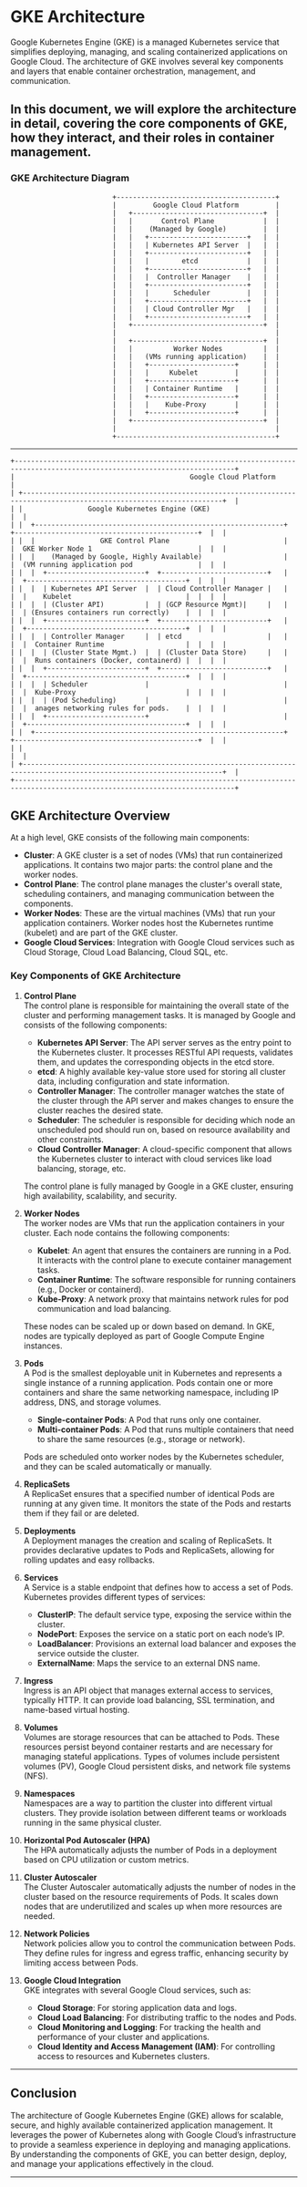 # GKE Architecture

Google Kubernetes Engine (GKE) is a managed Kubernetes service that simplifies deploying, managing, and scaling containerized applications on Google Cloud. The architecture of GKE involves several key components and layers that enable container orchestration, management, and communication.

In this document, we will explore the architecture in detail, covering the core components of GKE, how they interact, and their roles in container management.
---
### GKE Architecture Diagram

```
                         +---------------------------------------+
                         |         Google Cloud Platform         |
                         |   +--------------------------------+  |
                         |   |       Control Plane            |  |
                         |   |    (Managed by Google)         |  |
                         |   |   +------------------------+   |  |
                         |   |   | Kubernetes API Server  |   |  |
                         |   |   +------------------------+   |  |
                         |   |   |        etcd            |   |  |
                         |   |   +------------------------+   |  |
                         |   |   |  Controller Manager    |   |  |
                         |   |   +------------------------+   |  |
                         |   |   |      Scheduler         |   |  |
                         |   |   +------------------------+   |  |
                         |   |   | Cloud Controller Mgr   |   |  |
                         |   |   +------------------------+   |  |
                         |   +--------------------------------+  |
                         |                                       |
                         |   +--------------------------------+  |
                         |   |          Worker Nodes          |  |
                         |   |   (VMs running application)    |  |
                         |   |   +---------------------+      |  |
                         |   |   |     Kubelet         |      |  |
                         |   |   +---------------------+      |  |
                         |   |   | Container Runtime   |      |  |
                         |   |   +---------------------+      |  |
                         |   |   |    Kube-Proxy       |      |  |
                         |   |   +---------------------+      |  |
                         |   +--------------------------------+  |
                         |                                       |
                         +---------------------------------------+
```
---
```
+----------------------------------------------------------------------------------------------------------------------------+
|                                           Google Cloud Platform                                                            |
| +-----------------------------------------------------------------------------------------------------------------------+  |
| |                Google Kubernetes Engine (GKE)                                                                         |  |  
| |  +-------------------------------------------------------------+     +---------------------------------------------+  |  |   
| |  |                GKE Control Plane                            |     |  GKE Worker Node 1                          |  |  | 
| |  |    (Managed by Google, Highly Available)                    |     |  (VM running application pod                |  |  | 
| |  |  +------------------------+  +--------------------------+   |     |  +---------------------------------------+  |  |  | 
| |  |  | Kubernetes API Server  |  | Cloud Controller Manager |   |     |  |    Kubelet                            |  |  |  | 
| |  |  | (Cluster API)          |  | (GCP Resource Mgmt)|     |   |     |  | (Ensures containers run correctly)    |  |  |  | 
| |  |  +------------------------+  +--------------------------+   |     |  +---------------------------------------+  |  |  | 
| |  |  | Controller Manager     |  | etcd                     |   |     |  |  Container Runtime                    |  |  |  | 
| |  |  | (Cluster State Mgmt.)  |  | (Cluster Data Store)     |   |     |  |  Runs containers (Docker, containerd) |  |  |  | 
| |  |  +------------------------+  +--------------------------+   |     |  +---------------------------------------+  |  |  | 
| |  |  | Scheduler              |                                 |     |  |  Kube-Proxy                           |  |  |  | 
| |  |  | (Pod Scheduling)       |                                 |     |  |  anages networking rules for pods.    |  |  |  | 
| |  |  +------------------------+                                 |     |  +---------------------------------------+  |  |  | 
| |  +-------------------------------------------------------------+     +---------------------------------------------+  |  | 
| |                                                                                                                       |  |  
| +-----------------------------------------------------------------------------------------------------------------------+  |  
+----------------------------------------------------------------------------------------------------------------------------+
```

## GKE Architecture Overview

At a high level, GKE consists of the following main components:

- **Cluster**: A GKE cluster is a set of nodes (VMs) that run containerized applications. It contains two major parts: the control plane and the worker nodes.
- **Control Plane**: The control plane manages the cluster's overall state, scheduling containers, and managing communication between the components.
- **Worker Nodes**: These are the virtual machines (VMs) that run your application containers. Worker nodes host the Kubernetes runtime (kubelet) and are part of the GKE cluster.
- **Google Cloud Services**: Integration with Google Cloud services such as Cloud Storage, Cloud Load Balancing, Cloud SQL, etc.

### Key Components of GKE Architecture

1. **Control Plane**  
   The control plane is responsible for maintaining the overall state of the cluster and performing management tasks. It is managed by Google and consists of the following components:

   - **Kubernetes API Server**: The API server serves as the entry point to the Kubernetes cluster. It processes RESTful API requests, validates them, and updates the corresponding objects in the etcd store.
   - **etcd**: A highly available key-value store used for storing all cluster data, including configuration and state information.
   - **Controller Manager**: The controller manager watches the state of the cluster through the API server and makes changes to ensure the cluster reaches the desired state.
   - **Scheduler**: The scheduler is responsible for deciding which node an unscheduled pod should run on, based on resource availability and other constraints.
   - **Cloud Controller Manager**: A cloud-specific component that allows the Kubernetes cluster to interact with cloud services like load balancing, storage, etc.

   The control plane is fully managed by Google in a GKE cluster, ensuring high availability, scalability, and security.

2. **Worker Nodes**  
   The worker nodes are VMs that run the application containers in your cluster. Each node contains the following components:

   - **Kubelet**: An agent that ensures the containers are running in a Pod. It interacts with the control plane to execute container management tasks.
   - **Container Runtime**: The software responsible for running containers (e.g., Docker or containerd).
   - **Kube-Proxy**: A network proxy that maintains network rules for pod communication and load balancing.

   These nodes can be scaled up or down based on demand. In GKE, nodes are typically deployed as part of Google Compute Engine instances.

3. **Pods**  
   A Pod is the smallest deployable unit in Kubernetes and represents a single instance of a running application. Pods contain one or more containers and share the same networking namespace, including IP address, DNS, and storage volumes.

   - **Single-container Pods**: A Pod that runs only one container.
   - **Multi-container Pods**: A Pod that runs multiple containers that need to share the same resources (e.g., storage or network).

   Pods are scheduled onto worker nodes by the Kubernetes scheduler, and they can be scaled automatically or manually.

4. **ReplicaSets**  
   A ReplicaSet ensures that a specified number of identical Pods are running at any given time. It monitors the state of the Pods and restarts them if they fail or are deleted.

5. **Deployments**  
   A Deployment manages the creation and scaling of ReplicaSets. It provides declarative updates to Pods and ReplicaSets, allowing for rolling updates and easy rollbacks.

6. **Services**  
   A Service is a stable endpoint that defines how to access a set of Pods. Kubernetes provides different types of services:
   - **ClusterIP**: The default service type, exposing the service within the cluster.
   - **NodePort**: Exposes the service on a static port on each node’s IP.
   - **LoadBalancer**: Provisions an external load balancer and exposes the service outside the cluster.
   - **ExternalName**: Maps the service to an external DNS name.

7. **Ingress**  
   Ingress is an API object that manages external access to services, typically HTTP. It can provide load balancing, SSL termination, and name-based virtual hosting.

8. **Volumes**  
   Volumes are storage resources that can be attached to Pods. These resources persist beyond container restarts and are necessary for managing stateful applications. Types of volumes include persistent volumes (PV), Google Cloud persistent disks, and network file systems (NFS).

9. **Namespaces**  
   Namespaces are a way to partition the cluster into different virtual clusters. They provide isolation between different teams or workloads running in the same physical cluster.

10. **Horizontal Pod Autoscaler (HPA)**  
    The HPA automatically adjusts the number of Pods in a deployment based on CPU utilization or custom metrics.

11. **Cluster Autoscaler**  
    The Cluster Autoscaler automatically adjusts the number of nodes in the cluster based on the resource requirements of Pods. It scales down nodes that are underutilized and scales up when more resources are needed.

12. **Network Policies**  
    Network policies allow you to control the communication between Pods. They define rules for ingress and egress traffic, enhancing security by limiting access between Pods.

13. **Google Cloud Integration**  
    GKE integrates with several Google Cloud services, such as:
    - **Cloud Storage**: For storing application data and logs.
    - **Cloud Load Balancing**: For distributing traffic to the nodes and Pods.
    - **Cloud Monitoring and Logging**: For tracking the health and performance of your cluster and applications.
    - **Cloud Identity and Access Management (IAM)**: For controlling access to resources and Kubernetes clusters.
---

## Conclusion

The architecture of Google Kubernetes Engine (GKE) allows for scalable, secure, and highly available containerized application management. It leverages the power of Kubernetes along with Google Cloud’s infrastructure to provide a seamless experience in deploying and managing applications. By understanding the components of GKE, you can better design, deploy, and manage your applications effectively in the cloud.

---
